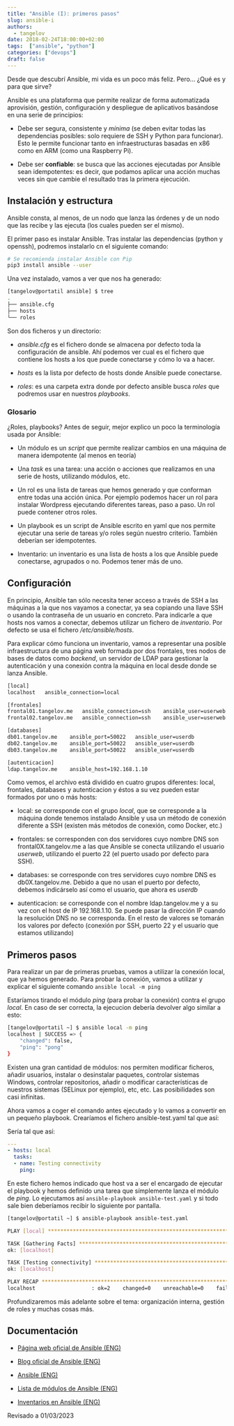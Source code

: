 ```yaml
---
title: "Ansible (I): primeros pasos"
slug: ansible-i
authors:
  - tangelov
date: 2018-02-24T18:00:00+02:00
tags:  ["ansible", "python"]
categories: ["devops"]
draft: false
---
```


Desde que descubrí Ansible, mi vida es un poco más feliz. Pero... ¿Qué es y para que sirve?

Ansible es una plataforma que permite realizar de forma automatizada aprovisión, gestión, configuración y despliegue de aplicativos basándose en una serie de principios:

* Debe ser segura, consistente y _mínima_ (se deben evitar todas las dependencias posibles: solo requiere de SSH y Python para funcionar). Esto le permite funcionar tanto en infraestructuras basadas en x86 como en ARM (como una Raspberry Pi).

* Debe ser __confiable__: se busca que las acciones ejecutadas por Ansible sean idempotentes: es decir, que podamos aplicar una acción muchas veces sin que cambie el resultado tras la primera ejecución.

<!--more-->

## Instalación y estructura
Ansible consta, al menos, de un nodo que lanza las órdenes y de un nodo que las recibe y las ejecuta (los cuales pueden ser el mismo).

El primer paso es instalar Ansible. Tras instalar las dependencias (python y openssh), podremos instalarlo cn el siguiente comando:

```bash
# Se recomienda instalar Ansible con Pip
pip3 install ansible --user
```

Una vez instalado, vamos a ver que nos ha generado:

```bash
[tangelov@portatil ansible] $ tree
.
├── ansible.cfg
├── hosts
└── roles
```

Son dos ficheros y un directorio:

* _ansible.cfg_ es el fichero donde se almacena por defecto toda la configuración de ansible. Ahí podemos ver cual es el fichero que contiene los hosts a los que puede conectarse y cómo lo va a hacer.

* _hosts_ es la lista por defecto de hosts donde Ansible puede conectarse.

* _roles_: es una carpeta extra donde por defecto ansible busca _roles_ que podremos usar en nuestros _playbooks_.

### Glosario
¿Roles, playbooks? Antes de seguir, mejor explico un poco la terminología usada por Ansible:

* Un módulo es un _script_ que permite realizar cambios en una máquina de manera idempotente (al menos en teoría)

* Una _task_ es una tarea: una acción o acciones que realizamos en una serie de hosts, utilizando módulos, etc.

* Un rol es una lista de tareas que hemos generado y que conforman entre todas una acción única. Por ejemplo podemos hacer un rol para instalar Wordpress ejecutando diferentes tareas, paso a paso. Un rol puede contener otros roles.

* Un playbook es un script de Ansible escrito en yaml que nos permite ejecutar una serie de tareas y/o roles según nuestro criterio. También deberían ser idempotentes.

* Inventario: un inventario es una lista de hosts a los que Ansible puede conectarse, agrupados o no. Podemos tener más de uno.

## Configuración
En principio, Ansible tan sólo necesita tener acceso a través de SSH a las máquinas a la que nos vayamos a conectar, ya sea copiando una llave SSH o usando la contraseña de un usuario en concreto. Para indicarle a que hosts nos vamos a conectar, debemos utilizar un fichero de _inventario_. Por defecto se usa el fichero _/etc/ansible/hosts_.

Para explicar cómo funciona un inventario, vamos a representar una posible infraestructura de una página web formada por dos frontales, tres nodos de bases de datos como _backend_, un servidor de LDAP para gestionar la autenticación y una conexión contra la máquina en local desde donde se lanza Ansible. 

```bash
[local]
localhost   ansible_connection=local

[frontales]
frontal01.tangelov.me   ansible_connection=ssh    ansible_user=userweb
frontal02.tangelov.me   ansible_connection=ssh    ansible_user=userweb

[databases]
db01.tangelov.me    ansible_port=50022   ansible_user=userdb
db02.tangelov.me    ansible_port=50022   ansible_user=userdb
db03.tangelov.me    ansible_port=50022   ansible_user=userdb

[autenticacion]
ldap.tangelov.me    ansible_host=192.168.1.10
```

Como vemos, el archivo está dividido en cuatro grupos diferentes: local, frontales, databases y autenticacion y éstos a su vez pueden estar formados por uno o más hosts:

* local: se corresponde con el grupo _local_, que se corresponde a la máquina donde tenemos instalado Ansible y usa un método de conexión diferente a SSH (existen más métodos de conexión, como Docker, etc.)

* frontales: se corresponden con dos servidores cuyo nombre DNS son frontal0X.tangelov.me a las que Ansible se conecta utilizando el usuario _userweb_, utilizando el puerto 22 (el puerto usado por defecto para SSH).

* databases: se corresponde con tres servidores cuyo nombre DNS es db0X.tangelov.me. Debido a que no usan el puerto por defecto, debemos indicárselo así como el usuario, que ahora es _userdb_

* autenticacion: se corresponde con el nombre ldap.tangelov.me y a su vez con el host de IP 192.168.1.10. Se puede pasar la dirección IP cuando la resolución DNS no se corresponda. En el resto de valores se tomarán los valores por defecto (conexión por SSH, puerto 22 y el usuario que estamos utilizando)

## Primeros pasos
Para realizar un par de primeras pruebas, vamos a utilizar la conexión local, que ya hemos generado. Para probar la conexión, vamos a utilizar y explicar el siguiente comando ``ansible local -m ping``

Estaríamos tirando el módulo _ping_ (para probar la conexión) contra el grupo _local_. En caso de ser correcta, la ejecucion debería devolver algo similar a esto:
```bash
[tangelov@portatil ~] $ ansible local -m ping
localhost | SUCCESS => {
    "changed": false, 
    "ping": "pong"
}
```

Existen una gran cantidad de módulos: nos permiten modificar ficheros, añadir usuarios, instalar o desinstalar paquetes, controlar sistemas Windows, controlar repositorios, añadir o modificar características de nuestros sistemas (SELinux por ejemplo), etc, etc. Las posibilidades son casi infinitas.

Ahora vamos a coger el comando antes ejecutado y lo vamos a convertir en un pequeño playbook. Crearíamos el fichero ansible-test.yaml tal que así:

Sería tal que así:
```yaml
---
- hosts: local
  tasks:
  - name: Testing connectivity
    ping:
```

En este fichero hemos indicado que host va a ser el encargado de ejecutar el playbook y hemos definido una tarea que símplemente lanza el módulo de _ping_. Lo ejecutamos así ``ansible-playbook ansible-test.yaml`` y si todo sale bien deberíamos recibir lo siguiente por pantalla.

```bash
[tangelov@portatil ~] $ ansible-playbook ansible-test.yaml 

PLAY [local] **************************************************************************************************************************

TASK [Gathering Facts] ****************************************************************************************************************
ok: [localhost]

TASK [Testing connectivity] ***********************************************************************************************************
ok: [localhost]

PLAY RECAP ****************************************************************************************************************************
localhost                  : ok=2    changed=0    unreachable=0    failed=0  
```

Profundizaremos más adelante sobre el tema: organización interna, gestión de roles y muchas cosas más.


## Documentación

* [Página web oficial de Ansible (ENG)](https://www.ansible.com/)

* [Blog oficial de Ansible (ENG)](https://www.ansible.com/blog)

* [Ansible (ENG)](https://en.wikipedia.org/wiki/Ansible_(software))

* [Lista de módulos de Ansible (ENG)](https://docs.ansible.com/ansible/7/collections/index_module.html)

* [Inventarios en Ansible (ENG)](https://docs.ansible.com/ansible/7/inventory_guide/intro_inventory.html#intro-inventory)

Revisado a 01/03/2023
